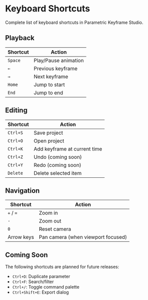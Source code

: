 # Keyboard Shortcuts

Complete list of keyboard shortcuts in Parametric Keyframe Studio.

## Playback

| Shortcut | Action |
|----------|--------|
| `Space` | Play/Pause animation |
| `←` | Previous keyframe |
| `→` | Next keyframe |
| `Home` | Jump to start |
| `End` | Jump to end |

## Editing

| Shortcut | Action |
|----------|--------|
| `Ctrl+S` | Save project |
| `Ctrl+O` | Open project |
| `Ctrl+K` | Add keyframe at current time |
| `Ctrl+Z` | Undo (coming soon) |
| `Ctrl+Y` | Redo (coming soon) |
| `Delete` | Delete selected item |

## Navigation

| Shortcut | Action |
|----------|--------|
| `+` / `=` | Zoom in |
| `-` | Zoom out |
| `0` | Reset camera |
| Arrow keys | Pan camera (when viewport focused) |

## Coming Soon

The following shortcuts are planned for future releases:

- `Ctrl+D`: Duplicate parameter
- `Ctrl+F`: Search/filter
- `Ctrl+/`: Toggle command palette
- `Ctrl+Shift+E`: Export dialog
